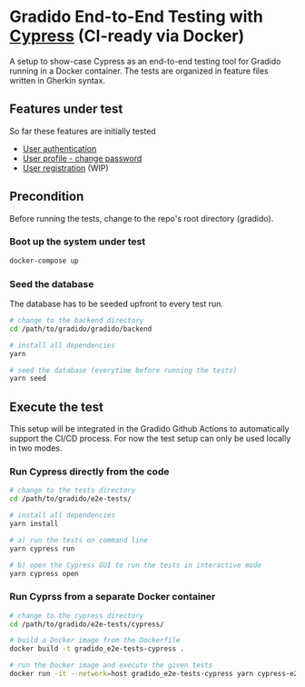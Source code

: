 # Gradido End-to-End Testing with [Cypress](https://www.cypress.io/) (CI-ready via Docker)

A setup to show-case Cypress as an end-to-end testing tool for Gradido running in a Docker container.
The tests are organized in feature files written in Gherkin syntax.


## Features under test

So far these features are initially tested
- [User authentication](https://github.com/gradido/gradido/blob/master/e2e-tests/cypress/tests/cypress/e2e/User.Authentication.feature)
- [User profile - change password](https://github.com/gradido/gradido/blob/master/e2e-tests/cypress/tests/cypress/e2e/UserProfile.ChangePassword.feature)
- [User registration]((https://github.com/gradido/gradido/blob/master/e2e-tests/cypress/tests/cypress/e2e/User.Registration.feature)) (WIP)


## Precondition

Before running the tests, change to the repo's root directory (gradido).

### Boot up the system under test

```bash
docker-compose up
```

### Seed the database

The database has to be seeded upfront to every test run.

```bash
# change to the backend directory 
cd /path/to/gradido/gradido/backend

# install all dependencies
yarn 

# seed the database (everytime before running the tests)
yarn seed
```

## Execute the test

This setup will be integrated in the Gradido Github Actions to automatically support the CI/CD process.
For now the test setup can only be used locally in two modes.

### Run Cypress directly from the code

```bash
# change to the tests directory 
cd /path/to/gradido/e2e-tests/

# install all dependencies
yarn install

# a) run the tests on command line
yarn cypress run

# b) open the Cypress GUI to run the tests in interactive mode
yarn cypress open
```


### Run Cyprss from a separate Docker container

```bash
# change to the cypress directory 
cd /path/to/gradido/e2e-tests/cypress/

# build a Docker image from the Dockerfile
docker build -t gradido_e2e-tests-cypress .

# run the Docker image and execute the given tests
docker run -it --network=host gradido_e2e-tests-cypress yarn cypress-e2e
```
